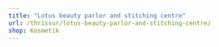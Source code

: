 ```yaml
---
title: "Lotus beauty parlor and stitching centre"
url: /thrissur/lotus-beauty-parlor-and-stitching-centre/
shop: Kosmetik
---
```

